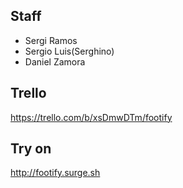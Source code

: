 ## Staff

- Sergi Ramos
- Sergio Luis(Serghino)
- Daniel Zamora

## Trello
https://trello.com/b/xsDmwDTm/footify

## Try on 
http://footify.surge.sh